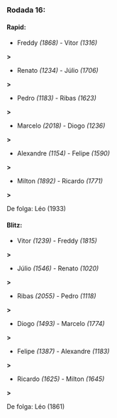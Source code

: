 ### Rodada 16:

#### Rapid:

* Freddy *(1868)*     -     Vitor *(1316)*

 **>** 
* Renato *(1234)*     -     Júlio *(1706)*

 **>** 
* Pedro *(1183)*     -     Ribas *(1623)*

 **>** 
* Marcelo *(2018)*     -     Diogo *(1236)*

 **>** 
* Alexandre *(1154)*     -     Felipe *(1590)*

 **>** 
* Milton *(1892)*     -     Ricardo *(1771)*

 **>** 

De folga: Léo (1933)

#### Blitz:

* Vitor *(1239)*     -     Freddy *(1815)*

 **>** 
* Júlio *(1546)*     -     Renato *(1020)*

 **>** 
* Ribas *(2055)*     -     Pedro *(1118)*

 **>** 
* Diogo *(1493)*     -     Marcelo *(1774)*

 **>** 
* Felipe *(1387)*     -     Alexandre *(1183)*

 **>** 
* Ricardo *(1625)*     -     Milton *(1645)*

 **>** 

De folga: Léo (1861)

